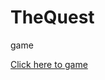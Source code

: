 # TheQuest
game

<a href="https://github.com/erikjearl/TheQuest/blob/master/TheQuest.jar?raw=true">Click here to game</a>



